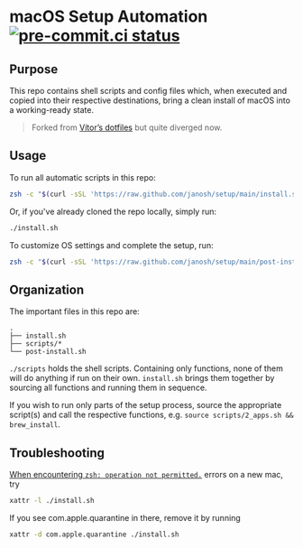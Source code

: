 # macOS Setup Automation [![pre-commit.ci status](https://results.pre-commit.ci/badge/github/janosh/macos-setup/main.svg)](https://results.pre-commit.ci/latest/github/janosh/macos-setup/main)

## Purpose

This repo contains shell scripts and config files which, when executed and copied into their respective destinations, bring a clean install of macOS into a working-ready state.

> Forked from [Vítor’s dotfiles](https://github.com/vitorgalvao/dotfiles) but quite diverged now.

## Usage

To run all automatic scripts in this repo:

```sh
zsh -c "$(curl -sSL 'https://raw.github.com/janosh/setup/main/install.sh')"
```

Or, if you've already cloned the repo locally, simply run:

```sh
./install.sh
```

To customize OS settings and complete the setup, run:

```sh
zsh -c "$(curl -sSL 'https://raw.github.com/janosh/setup/main/post-install.sh')"
```

## Organization

The important files in this repo are:

```text
.
├── install.sh
├── scripts/*
└── post-install.sh
```

`./scripts` holds the shell scripts. Containing only functions, none of them will do anything if run on their own. `install.sh` brings them together by sourcing all functions and running them in sequence.

If you wish to run only parts of the setup process, source the appropriate script(s) and call the respective functions, e.g. `source scripts/2_apps.sh && brew_install`.

## Troubleshooting

[When encountering `zsh: operation not permitted.`](https://alansiu.net/2021/08/19/troubleshooting-zsh-operation-not-permitted) errors on a new mac, try

```sh
xattr -l ./install.sh
```

If you see com.apple.quarantine in there, remove it by running

```sh
xattr -d com.apple.quarantine ./install.sh
```
